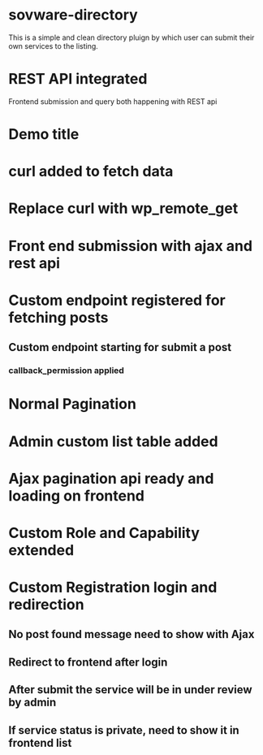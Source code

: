 # sovware-directory
This is a simple and clean directory pluign by which user can submit their own services to the listing.

# REST API integrated
Frontend submission and query both happening with REST api

# Demo title

# curl added to fetch data

# Replace curl with wp_remote_get

# Front end submission with ajax and rest api

# Custom endpoint registered for fetching posts

## Custom endpoint starting for submit a post
### callback_permission applied
# Normal Pagination

# Admin custom list table added
# Ajax pagination api ready and loading on frontend
# Custom Role and Capability extended
# Custom Registration login and redirection
## No post found message need to show with Ajax
## Redirect to frontend after login
## After submit the service will be in under review by admin
## If service status is private, need to show it in frontend list
